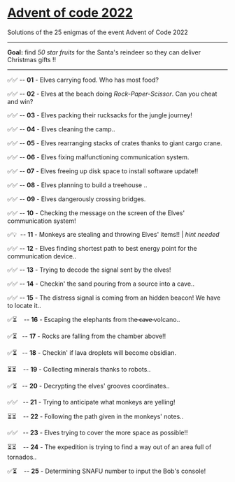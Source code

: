 # [Advent of code 2022](https://adventofcode.com/2022)
Solutions of the 25 enigmas of the event Advent of Code 2022

---
**Goal:** find _50 star fruits_ for the Santa's reindeer so they can deliver Christmas gifts !!

---

✅✅ -- **01** - Elves carrying food. Who has most food?

✅✅ -- **02** - Elves at the beach doing _Rock-Paper-Scissor_. Can you cheat and win?

✅✅ -- **03** - Elves packing their rucksacks for the jungle journey!

✅✅ -- **04** - Elves cleaning the camp..

✅✅ -- **05** - Elves rearranging stacks of crates thanks to giant cargo crane.

✅✅ -- **06** - Elves fixing malfunctioning communication system.

✅✅ -- **07** - Elves freeing up disk space to install software update!!

✅✅ -- **08** - Elves planning to build a treehouse ..

✅✅ -- **09** - Elves dangerously crossing bridges.

✅✅ -- **10** - Checking the message on the screen of the Elves' communication system!

✅💡 &nbsp;-- **11** - Monkeys are stealing and throwing Elves' items!! | _hint needed_

✅✅ -- **12** - Elves finding shortest path to best energy point for the communication device..

✅✅ -- **13** - Trying to decode the signal sent by the elves! 

✅✅ -- **14** - Checkin' the sand pouring from a source into a cave..

✅✅ -- **15** - The distress signal is coming from an hidden beacon! We have to locate it..

✅⏳ &nbsp;&nbsp; -- **16** - Escaping the elephants from the ̶c̶a̶v̶e̶ volcano..

✅⏳&nbsp;&nbsp; -- **17** - Rocks are falling from the chamber above!!

✅⏳&nbsp;&nbsp; -- **18** - Checkin' if lava droplets will become obsidian.

⏳⏳&nbsp;&nbsp;&nbsp; -- **19** - Collecting minerals thanks to robots..

✅⏳&nbsp;&nbsp; -- **20** - Decrypting the elves' grooves coordinates..

✅✅&nbsp;&nbsp; -- **21** - Trying to anticipate what monkeys are yelling!

⏳⏳&nbsp;&nbsp;&nbsp; -- **22** - Following the path given in the monkeys' notes..

✅✅&nbsp;&nbsp; -- **23** - Elves trying to cover the more space as possible!!

⏳⏳&nbsp;&nbsp;&nbsp; -- **24** - The expedition is trying to find a way out of an area full of tornados..

✅⏳&nbsp;&nbsp;&nbsp; -- **25** - Determining SNAFU number to input the Bob's console!
